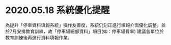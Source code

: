 # 2020.05.18 系統優化提醒

為提升「停車資料填報系統」操作友善度，系統仍刻正進行填報介面優化調整，並於7月安排教育訓練，故「停車場細部資料」項目\(如：停車場費率\) 建議各單位於教育訓練後再進行資料填報作業。

